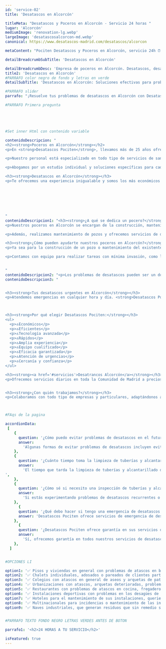 ```yaml
---
id: 'service-02'
title: 'Desatascos en Alcorcón'

titleMeta: "Desatascos y Poceros en Alcorcón - Servicio 24 horas "
lugar: 'Alcorcón'
mediumImage: 'renovation-lg.webp'
largeImage: 'desatascosalcorcon-md.webp'
canonical: https://www.desatascos-madrid.com/desatascos/alcorcon

metaContent: "Pociten Desatascos y Poceros en Alcorcón, servicio 24h ⏰. Atascos resueltos de manera rápida y eficiente. ¡Contáctanos! ☎️ 647 376 782. "

detailBreadcrumbSubTitle: 'Desatascos en Alcorcón'

detailBreadcrumbDesc: 'Empresa de poceros en Alcorcón. Desatascos, desatrancos, limpieza de tuberías y obras de pocería.'
title2: 'Desatascos en Alcorcón'
#PARRAFO color negro de fondo y letras en verde
detailSubTitle: 'Desatascos en Alcorcón: Soluciones efectivas para problemas de alcantarillado'

#PARRAFO slider
parrafo: "¡Resuelve tus problemas de desatascos en Alcorcón con Desatascos Pociten!"

#PARRAFO Primera pregunta





#Set inner Html con contenido variable

contenidoDescripcion: "
<h2><strong>Poceros en Alcorcón</strong></h2>
<p>En <strong>Desatascos Pociten</strong>, llevamos más de 25 años ofreciendo servicios relacionados con la pocería. Si necesitas poceros en Alcorcón, contamos con un equipo humano altamente cualificado y tecnología de vanguardia. Nuestro compromiso es brindarte la mejor experiencia y servicio económico.</p>

<p>Nuestro personal está especializado en todo tipo de servicios de saneamiento. Desde la construcción y desarrollo de pozos hasta ofrecerte un servicio altamente profesional.</p>

<p>Abogamos por un estudio individual y soluciones específicas para cada uno de nuestros clientes.</p>

<h3><strong>Desatascos en Alcorcón</strong></h3>
<p>Te ofrecemos una experiencia inigualable y somos los más económicos en toda la Comunidad de Madrid en cuanto a servicios de pocería se refiere.</p>







"
contenidoDescripcion1: "<h3><strong>¿A qué se dedica un pocero?</strong></h3>
<p>Nuestros poceros en Alcorcón se encargan de la construcción, mantenimiento y reparación de pozos. Somos expertos en la instalación de tuberías y alcantarillado, asegurando el correcto manejo del agua y los desechos.</p>

<p>Además, realizamos mantenimiento de pozos y ofrecemos servicios de desatascos y limpieza para asegurar su buen funcionamiento.</p>

<h3><strong>¿Cómo pueden ayudarte nuestros poceros en Alcorcón?</strong></h3>
<p>Ya sea para la construcción de un pozo o mantenimiento del existente, nuestros poceros en Alcorcón utilizan tecnología moderna para ofrecerte el mejor servicio en desatascos y desatrancos.</p>

<p>Contamos con equipo para realizar tareas con mínima invasión, como la reparación de tuberías desde su interior.</p>

  
"
contenidoDescripcion2: "<p>Los problemas de desatascos pueden ser un dolor de cabeza, pero no tienes que lidiar con ellos por tu cuenta. Desatascos Pociten es una empresa con experiencia en desatascos en Alcorcón y estamos aquí para ayudarte. Ofrecemos una amplia gama de servicios, desde inspecciones hasta limpieza y reparación de tuberías y alcantarillado. Además, nuestro equipo de expertos está altamente capacitado y utiliza tecnología de vanguardia para garantizar que nuestros servicios sean efectivos y eficientes. Si tienes problemas de desatascos en Alcorcón, contáctanos hoy mismo para programar una cita y solucionar tus problemas de desatascos de manera efectiva y eficiente.</p>"
contenidoDescripcion3: "


<h3><strong>Tus desatascos urgentes en Alcorcón</strong></h3>
<p>Atendemos emergencias en cualquier hora y día. <strong>Desatascos Pociten</strong> está listo para ayudarte con tus necesidades urgentes.</p>



<h3><strong>Por qué elegir Desatascos Pociten:</strong></h3>
<ul>
  <p>🔝Económicos</p>
  <p>🔝Eficientes</p>
  <p>🔝Tecnología avanzada</p>
  <p>🔝Rápidos</p>
  <p>🔝Amplia experiencia</p>
  <p>🔝Equipo cualificado</p>
  <p>🔝Eficacia garantizada</p>
  <p>🔝Atención de urgencias</p>
  <p>🔝Cercanía y confianza</p>
</ul>

<h3><strong><a href='#servicios'>Desatrancos Alcorcón</a></strong></h3>
<p>Ofrecemos servicios diarios en toda la Comunidad de Madrid a precios competitivos.</p>


<h3><strong>¿Con quién trabajamos?</strong></h3>
<p>Colaboramos con todo tipo de empresas y particulares, adaptándonos a las necesidades de cada proyecto.</p>"



#FAqs de la pagina

accordionData:
 [
    {
      question: '¿Cómo puedo evitar problemas de desatascos en el futuro?',
      answer:
        'Algunas formas de evitar problemas de desatascos incluyen evitar tirar objetos no biodegradables en el inodoro, no verter grasas y aceites en el fregadero y programar inspecciones regulares de tuberías y alcantarillado',
    },
    {
      question: '¿Cuánto tiempo toma la limpieza de tuberías y alcantarillado?',
      answer:
        'El tiempo que tarda la limpieza de tuberías y alcantarillado depende de la gravedad del problema. En promedio, la limpieza de tuberías y alcantarillado tarda entre 1 y 2 horas.
',
    },
    {
      question: '¿Cómo sé si necesito una inspección de tuberías y alcantarillado?',
      answer:
        'Si estás experimentando problemas de desatascos recurrentes o problemas de drenaje lentos, puede ser necesario una inspección de tuberías y alcantarillado para identificar la causa subyacente del problema.',
    },
      {
      question: '¿Qué debo hacer si tengo una emergencia de desatascos fuera de horas laborales?',
      answer: 'Desatascos Pociten ofrece servicios de emergencia de desatascos las 24 horas del día, los 7 días de la semana. Contáctanos y te atenderemos lo antes posible.'
    },
      {
      question: '¿Desatascos Pociten ofrece garantía en sus servicios de desatascos?',
      answer:
        'Sí, ofrecemos garantía en todos nuestros servicios de desatascos en Alcorcón. Si no estás satisfecho con nuestros servicios, haremos todo lo posible para solucionar el problema y garantizar tu satisfacción.',
    },
  ]


#OPCIONES LI

option1: '✅ Pisos y viviendas en general con problemas de atascos en bañeras, fregaderos o inodoros.'
option2: '✅ Chalets individuales, adosados o pareados de clientes particulares en general con problemas de atascos en arquetas de hojas o tierra. '
option3: '✅ Colegios con atascos en general de aseos y arquetas de patios.'
option4: '✅ Urbanizaciones con atascos, arquetas deterioradas, problemas de tuberías o bajantes.'
option5: '✅ Restaurantes con problemas de atascos en cocina, fregaderos o en los aseos de los clientes.'
option6: '✅ Instalaciones deportivas con problemas en los desagües de las piscina o vaciado de arquetas en los vestuarios.'
option7: '✅ Hoteles para el mantenimiento de sus instalaciones, queriendo dar siempre el mejor servicio a sus huéspedes.'
option8: '✅ Multinacionales para incidencias o mantenimiento de las instalaciones distribuidas en sus oficinas.'
option9: '✅ Naves industriales, que generan residuos que sin remedio se acumulan en sus arquetas produciendo atrancos.'


#PARRAFO TEXTO FONDO NEGRO LETRAS VERDES ANTES DE BOTON

parrafo1: '<h2>24 HORAS A TU SERVICIO</h2>'

isFeatured: true
---
```

